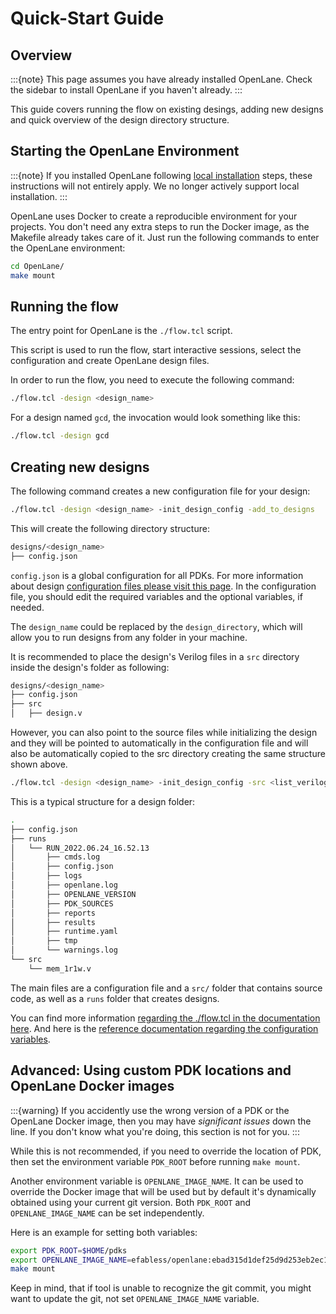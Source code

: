 # Quick-Start Guide

## Overview

:::{note}
This page assumes you have already installed OpenLane. Check the sidebar to install OpenLane if you haven't already.
:::

This guide covers running the flow on existing desings, adding new designs and quick overview of the design directory structure.

## Starting the OpenLane Environment

:::{note}
If you installed OpenLane following [local installation](installation/installation_local.md) steps, these instructions will not entirely apply. We no longer actively support local installation.
:::

OpenLane uses Docker to create a reproducible environment for your projects. You don't need any extra steps to run the Docker image, as the Makefile already takes care of it. Just run the following commands to enter the OpenLane environment:

```sh
cd OpenLane/
make mount
```

## Running the flow

The entry point for OpenLane is the `./flow.tcl` script.

This script is used to run the flow, start interactive sessions,
select the configuration and create OpenLane design files.

In order to run the flow, you need to execute the following command:

```sh
./flow.tcl -design <design_name>
```

For a design named `gcd`, the invocation would look something like this:

```sh
./flow.tcl -design gcd
```

## Creating new designs

The following command creates a new configuration file for your design:

```sh
./flow.tcl -design <design_name> -init_design_config -add_to_designs
```

This will create the following directory structure:

```sh
designs/<design_name>
├── config.json
```

`config.json` is a global configuration for all PDKs. For more information about design [configuration files please visit this page](../reference/configuration.md). In the configuration file, you should edit the required variables and the optional variables, if needed.

The `design_name` could be replaced by the `design_directory`, which will allow you to run designs from any folder in your machine.

It is recommended to place the design's Verilog files in a `src` directory inside the design's folder as following:

```sh
designs/<design_name>
├── config.json
├── src
│   ├── design.v
```

However, you can also point to the source files while initializing the design and they will be pointed to automatically in the configuration file and will also be automatically copied to the src directory creating the same structure shown above.

```sh
./flow.tcl -design <design_name> -init_design_config -src <list_verilog_files>
```

This is a typical structure for a design folder:

```sh
.
├── config.json
├── runs
│   └── RUN_2022.06.24_16.52.13
│       ├── cmds.log
│       ├── config.json
│       ├── logs
│       ├── openlane.log
│       ├── OPENLANE_VERSION
│       ├── PDK_SOURCES
│       ├── reports
│       ├── results
│       ├── runtime.yaml
│       ├── tmp
│       └── warnings.log
└── src
    └── mem_1r1w.v
```

The main files are a configuration file and a `src/` folder that contains source code, as well as a `runs` folder that creates designs.

You can find more information [regarding the ./flow.tcl in the documentation here](../usage/designs.md). And here is the [reference documentation regarding the configuration variables](../reference/configuration.md).

## Advanced: Using custom PDK locations and OpenLane Docker images

:::{warning}
If you accidently use the wrong version of a PDK or the OpenLane Docker image,  then you may have *significant issues* down the line. If you don't know what you're doing, this section is not for you.
:::

While this is not recommended, if you need to override the location of PDK, then set the environment variable `PDK_ROOT` before running `make mount`.

Another environment variable is `OPENLANE_IMAGE_NAME`. It can be used to override the Docker image that will be used but by default it's dynamically obtained using your current git version. Both `PDK_ROOT` and `OPENLANE_IMAGE_NAME` can be set independently.

Here is an example for setting both variables:

```sh
export PDK_ROOT=$HOME/pdks
export OPENLANE_IMAGE_NAME=efabless/openlane:ebad315d1def25d9d253eb2ec1c56d7b4e59d7ca
make mount
```

Keep in mind, that if tool is unable to recognize the git commit, you might want to update the git, not set `OPENLANE_IMAGE_NAME` variable.
